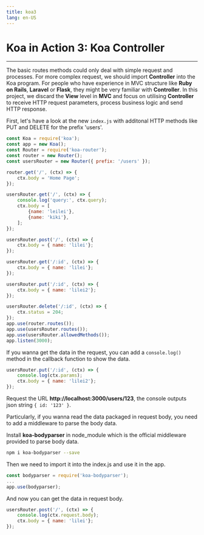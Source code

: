 ```yaml
---
title: koa3
lang: en-US
---
```

# Koa in Action 3: Koa Controller
---

The basic routes methods could only deal with simple request and 
processes. For more complex request, we should import **Controller**
into the Koa program. For people who have experience in MVC structure like
**Ruby on Rails**, **Laravel** or **Flask**, they might be very familiar with
**Controller**. In this project, we discard the **View** level in **MVC** and 
focus on utilising **Controller** to receive HTTP request parameters, process business
logic and send HTTP response.

First, let's have a look at the new `index.js` with additonal HTTP methods like PUT and DELETE
for the prefix 'users'.
``` js
const Koa = require('koa');
const app = new Koa();
const Router = require('koa-router');
const router = new Router();
const usersRouter = new Router({ prefix: '/users' });

router.get('/', (ctx) => {
    ctx.body = 'Home Page';
});

usersRouter.get('/', (ctx) => {
    console.log('query:', ctx.query);
    ctx.body = [
        {name: 'leilei'},
        {name: 'kiki'},
    ];
});

usersRouter.post('/', (ctx) => {
    ctx.body = { name: 'lilei'};
});

usersRouter.get('/:id', (ctx) => {
    ctx.body = { name: 'lilei'};
});

usersRouter.put('/:id', (ctx) => {
    ctx.body = { name: 'lilei2'};
});

usersRouter.delete('/:id', (ctx) => {
    ctx.status = 204;
});
app.use(router.routes());
app.use(usersRouter.routes());
app.use(usersRouter.allowedMethods());
app.listen(3000);
```
If you wanna get the data in the request, you can add a `console.log()`
method in the callback function to show the data.
``` js
usersRouter.put('/:id', (ctx) => {
    console.log(ctx.params);
    ctx.body = { name: 'lilei2'};
});
```
Request the URL **http://localhost:3000/users/123**, the console outputs
json string `{ id: '123' }`.

Particularly, if you wanna read the data packaged in request body, you need to 
add a middleware to parse the body data.

Install **koa-bodyparser** in node_module which is the official middleware provided 
to parse body data.
``` bash
npm i koa-bodyparser --save
```
Then we need to import it into the index.js and use it in the app.
```js
const bodyparser = require('koa-bodyparser');
...
app.use(bodyparser);
```
And now you can get the data in request body.
```js
usersRouter.post('/', (ctx) => {
    console.log(ctx.request.body);
    ctx.body = { name: 'lilei'};
});
```